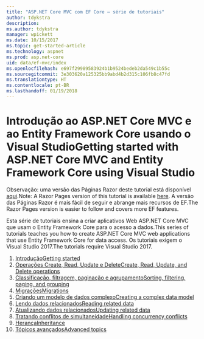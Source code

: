 ```yaml
---
title: "ASP.NET Core MVC com EF Core – série de tutoriais"
author: tdykstra
description: 
ms.author: tdykstra
manager: wpickett
ms.date: 10/15/2017
ms.topic: get-started-article
ms.technology: aspnet
ms.prod: asp.net-core
uid: data/ef-mvc/index
ms.openlocfilehash: e697f29989583924b1b9524bedeb2da549c1b55c
ms.sourcegitcommit: 3e303620a125325bb9abd4b2d315c106fb8c47fd
ms.translationtype: HT
ms.contentlocale: pt-BR
ms.lasthandoff: 01/19/2018
---
```

# <a name="getting-started-with-aspnet-core-mvc-and-entity-framework-core-using-visual-studio"></a><span data-ttu-id="52d90-102">Introdução ao ASP.NET Core MVC e ao Entity Framework Core usando o Visual Studio</span><span class="sxs-lookup"><span data-stu-id="52d90-102">Getting started with ASP.NET Core MVC and Entity Framework Core using Visual Studio</span></span>

<span data-ttu-id="52d90-103">Observação: uma versão das Páginas Razor deste tutorial está disponível [aqui](xref:data/ef-rp/intro).</span><span class="sxs-lookup"><span data-stu-id="52d90-103">Note: A Razor Pages version of this tutorial is available [here](xref:data/ef-rp/intro).</span></span> <span data-ttu-id="52d90-104">A versão das Páginas Razor é mais fácil de seguir e abrange mais recursos de EF.</span><span class="sxs-lookup"><span data-stu-id="52d90-104">The Razor Pages version is easier to follow and covers more EF features.</span></span>

<span data-ttu-id="52d90-105">Esta série de tutoriais ensina a criar aplicativos Web ASP.NET Core MVC que usam o Entity Framework Core para o acesso a dados.</span><span class="sxs-lookup"><span data-stu-id="52d90-105">This series of tutorials teaches you how to create ASP.NET Core MVC web applications that use Entity Framework Core for data access.</span></span> <span data-ttu-id="52d90-106">Os tutoriais exigem o Visual Studio 2017.</span><span class="sxs-lookup"><span data-stu-id="52d90-106">The tutorials require Visual Studio 2017.</span></span>

1. [<span data-ttu-id="52d90-107">Introdução</span><span class="sxs-lookup"><span data-stu-id="52d90-107">Getting started</span></span>](intro.md)
2. [<span data-ttu-id="52d90-108">Operações Create, Read, Update e Delete</span><span class="sxs-lookup"><span data-stu-id="52d90-108">Create, Read, Update, and Delete operations</span></span>](crud.md)
3. [<span data-ttu-id="52d90-109">Classificação, filtragem, paginação e agrupamento</span><span class="sxs-lookup"><span data-stu-id="52d90-109">Sorting, filtering, paging, and grouping</span></span>](sort-filter-page.md)
4. [<span data-ttu-id="52d90-110">Migrações</span><span class="sxs-lookup"><span data-stu-id="52d90-110">Migrations</span></span>](migrations.md)
5. [<span data-ttu-id="52d90-111">Criando um modelo de dados complexo</span><span class="sxs-lookup"><span data-stu-id="52d90-111">Creating a complex data model</span></span>](complex-data-model.md)
6. [<span data-ttu-id="52d90-112">Lendo dados relacionados</span><span class="sxs-lookup"><span data-stu-id="52d90-112">Reading related data</span></span>](read-related-data.md)
7. [<span data-ttu-id="52d90-113">Atualizando dados relacionados</span><span class="sxs-lookup"><span data-stu-id="52d90-113">Updating related data</span></span>](update-related-data.md)
8. [<span data-ttu-id="52d90-114">Tratando conflitos de simultaneidade</span><span class="sxs-lookup"><span data-stu-id="52d90-114">Handling concurrency conflicts</span></span>](concurrency.md)
9. [<span data-ttu-id="52d90-115">Herança</span><span class="sxs-lookup"><span data-stu-id="52d90-115">Inheritance</span></span>](inheritance.md)
10. [<span data-ttu-id="52d90-116">Tópicos avançados</span><span class="sxs-lookup"><span data-stu-id="52d90-116">Advanced topics</span></span>](advanced.md)
